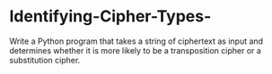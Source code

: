 # Identifying-Cipher-Types-
Write a Python program that takes a string of ciphertext as input and determines whether it is more likely to be a transposition cipher or a substitution cipher.
